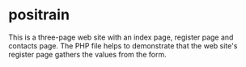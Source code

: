 # positrain

This is a three-page web site with an index page, register page and contacts page.
The PHP file helps to demonstrate that the web site's register page gathers the values from the form.
